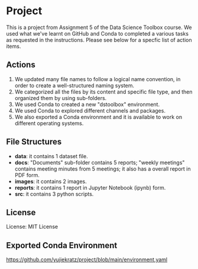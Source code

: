 # Project

This is a project from Assignment 5 of the Data Science Toolbox course. We used what we've learnt on GitHub and Conda to completed a various tasks as requested in the instructions. Please see below for a specfic list of action items.

## Actions
1. We updated many file names to follow a logical name convention, in order to create a well-structured naming system.
2. We categorized all the files by its content and specific file type, and then organized them by using sub-folders.
3. We used Conda to created a new "dstoolbox" environment.
4. We used Conda to explored different channels and packages.
5. We also exported a Conda environment and it is available to work on different operating systems.

## File Structures
- **data**: it contains 1 dataset file.
- **docs**: "Documents" sub-folder contains 5 reports; "weekly meetings" contains meeting minutes from 5 meetings; it also has a overall report in PDF form.
- **images**: it contains 2 images.
- **reports**: it contains 1 report in Jupyter Notebook (ipynb) form.
- **src**: it contains 3 python scripts.

## License
License: MIT License

## Exported Conda Environment
https://github.com/yujiekratz/project/blob/main/environment.yaml
